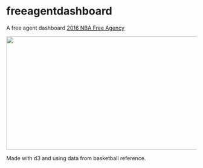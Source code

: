 # freeagentdashboard
A free agent dashboard [2016 NBA Free Agency](https://nharrisanalyst.github.io/freeagentdashboard/)

<img width='525' height='300' src='https://dry-headland-57694.herokuapp.com/images/dataViz_img/freeagentim.jpg'/>

Made with d3 and using data from basketball reference.
